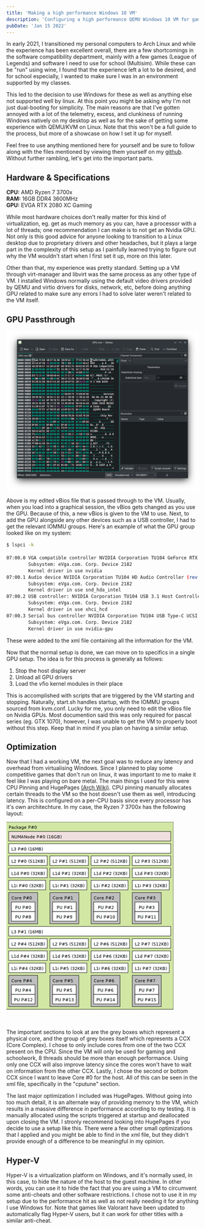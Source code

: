 ```yaml
---
title: 'Making a high performance Windows 10 VM'
description: 'Configuring a high performance QEMU Windows 10 VM for gaming, CAD simulations, and more. Includes single-GPU passthrough for graphics intensive applications.'
pubDate: 'Jan 15 2022'
---
```


In early 2021, I transitioned my personal computers to Arch Linux and while the experience has been excellent overall, there are a few shortcomings in the software compatibility department, mainly with a few games (League of Legends) and software I need to use for school (Multisim). While these can be "run" using wine, I found that the experience left a lot to be desired, and for school especially, I wanted to make sure I was in an environment supported by my classes.

This led to the decision to use Windows for these as well as anything else not supported well by linux. At this point you might be asking why I'm not just dual-booting for simplicity. The main reasons are that I've gotten annoyed with a lot of the telemetry, excess, and clunkiness of running Windows natively on my desktop as well as for the sake of getting some experience with QEMU/KVM on Linux. Note that this won't be a full guide to the process, but more of a showcase on how I set it up for myself.

Feel free to use anything mentioned here for yourself and be sure to follow along with the files mentioned by viewing them yourself on my [github](https://github.com/kleidibujari/virt-machine). Without further rambling, let's get into the important parts.

## Hardware & Specifications

**CPU:** AMD Ryzen 7 3700x <br>
**RAM:** 16GB DDR4 3600MHz <br>
**GPU:** EVGA RTX 2080 XC Gaming <br>

While most hardware choices don't really matter for this kind of virtualization, eg. get as much memory as you can, have a processor with a lot of threads; one recommendation I can make is to not get an Nvidia GPU. Not only is this good advice for anyone looking to transition to a Linux desktop due to proprietary drivers and other headaches, but it plays a large part in the complexity of this setup as I painfully learned trying to figure out why the VM wouldn't start when I first set it up, more on this later.

Other than that, my experience was pretty standard. Setting up a VM through virt-manager and libvirt was the same process as any other type of VM. I installed Windows normally using the default video drivers provided by QEMU and virtio drivers for disks, network, etc, before doing anything GPU related to make sure any errors I had to solve later weren't related to the VM itself.

## GPU Passthrough

![vbios hex dump](../../assets/blog/windows-vm-passthrough/gpu-hex.png)

Above is my edited vBios file that is passed through to the VM. Usually, when you load into a graphical session, the vBios gets changed as you use the GPU. Because of this, a new vBios is given to the VM to use. Next, to add the GPU alongside any other devices such as a USB controller, I had to get the relevant IOMMU groups. Here's an example of what the GPU group looked like on my system:

```sh
$ lspci -k

07:00.0 VGA compatible controller NVIDIA Corporation TU104 GeForce RTX 2080 Rev. A (rev al)
        Subsystem: eVga.com. Corp. Device 2182
        Kernel driver in use nvidia
07:00.1 Audio device NVIDIA Corporation TU104 HD Audio Controller (rev al)
        Subsystem: eVga.com. Corp. Device 2182
        Kernel driver in use snd_hda_intel
07:00.2 USB controller: NVIDIA Corporation TU104 USB 3.1 Host Controller (rev al)
        Subsystem: eVga.com. Corp. Device 2182
        Kernel driver in use xhci_hcd
07:00.3 Serial bus controller NVIDIA Corporation TU104 USB Type-C UCSI Controller (rev al)
        Subsystem: eVga.com. Corp. Device 2182
        Kernel driver in use nvidia-gpu

```

These were added to the xml file containing all the information for the VM.

Now that the normal setup is done, we can move on to specifics in a single GPU setup. The idea is for this process is generally as follows:

1. Stop the host display server
2. Unload all GPU drivers
3. Load the vfio kernel modules in their place

This is accomplished with scripts that are triggered by the VM starting and stopping. Naturally, start.sh handles startup, with the IOMMU groups sourced from kvm.conf. Lucky for me, you only need to edit the vBios file on Nvidia GPUs. Most documention said this was only required for pascal series (eg. GTX 1070), however, I was unable to get the VM to properly boot without this step. Keep that in mind if you plan on having a similar setup.

## Optimization

Now that I had a working VM, the next goal was to reduce any latency and overhead from virtualising Windows. Since I planned to play some competitive games that don't run on linux, it was important to me to make it feel like I was playing on bare metal. The main things I used for this were CPU Pinning and HugePages [(Arch Wiki)](https://wiki.archlinux.org/title/KVM#Enabling_huge_pages). CPU pinning manually allocates certain threads to the VM so the host doesn't use them as well, introducing latency. This is configured on a per-CPU basis since every processor has it's own architechture. In my case, the Ryzen 7 3700x has the following layout:

![vbios hex dump](../../assets/blog/windows-vm-passthrough/lstopo.png)

<br>

The important sections to look at are the grey boxes which represent a physical core, and the group of grey boxes itself which represents a CCX (Core Complex). I chose to only include cores from one of the two CCX present on the CPU. Since the VM will only be used for gaming and schoolwork, 8 threads should be more than enough performance. Using only one CCX will also improve latency since the cores won't have to wait on information from the other CCX. Lastly, I chose the second or bottom CCX since I want to leave Core #0 for the host. All of this can be seen in the xml file, specifically in the "cputune" section.

The last major optimization I included was HugePages. Without going into too much detail, it is an alternate way of providing memory to the VM, which results in a massive difference in performance according to my testing. It is manually allocated using the scripts triggered at startup and deallocated upon closing the VM. I stronly recommend looking into HugePages if you decide to use a setup like this. There were a few other small optimizations that I applied and you might be able to find in the xml file, but they didn't provide enough of a difference to be meaningful in my opinion.

## Hyper-V

Hyper-V is a virtualization platform on Windows, and it's normally used, in this case, to hide the nature of the host to the guest machine. In other words, you can use it to hide the fact that you are using a VM to circumvent some anti-cheats and other software restrictions. I chose not to use it in my setup due to the performance hit as well as not really needing it for anything I use Windows for. Note that games like Valorant have been updated to automatically flag Hyper-V users, but it can work for other titles with a similar anti-cheat.
